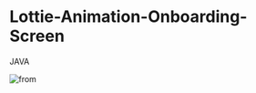 # Lottie-Animation-Onboarding-Screen
JAVA


![from](https://user-images.githubusercontent.com/71060268/145151684-b34485a2-ca19-4e6d-909d-57fa6cba12b2.png)
